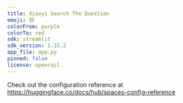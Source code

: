 ```yaml
---
title: Xiaoyi Search The Question
emoji: 😻
colorFrom: purple
colorTo: red
sdk: streamlit
sdk_version: 1.15.2
app_file: app.py
pinned: false
license: openrail
---
```


Check out the configuration reference at https://huggingface.co/docs/hub/spaces-config-reference
